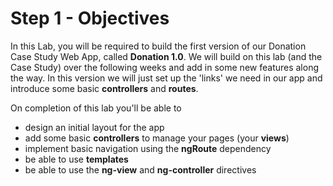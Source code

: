 # Step 1 - Objectives

In this Lab, you will be required to build the first version of our Donation Case Study Web App, called **Donation 1.0**. We will build on this lab (and the Case Study) over the following weeks and add in some new features along the way. In this version we will just set up the 'links' we need in our app and introduce some basic **controllers** and **routes**.  

On completion of this lab you'll be able to

* design an initial layout for the app
* add some basic **controllers** to manage your pages (your **views**)
* implement basic navigation using the **ngRoute** dependency
* be able to use **templates** 
* be able to use the **ng-view** and **ng-controller** directives

